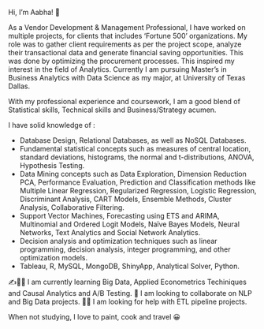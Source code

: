 Hi, I’m Aabha! 👋

As a Vendor Development & Management Professional, I have worked on multiple projects, for clients that includes ‘Fortune 500’ organizations. 
My role was to gather client requirements as per the project scope, analyze their transactional data and generate financial saving opportunities. 
This was done by optimizing the procurement processes. This inspired my interest in the field of Analytics.
Currently I am pursuing Master’s in Business Analytics with Data Science as my major, at University of Texas Dallas.

With my professional experience and coursework, I am a good blend of Statistical skills, Technical skills and Business/Strategy acumen.

I have solid knowledge of :
- Database Design, Relational Databases, as well as NoSQL Databases.
- Fundamental statistical concepts such as measures of central location, standard deviations, histograms, the normal and t-distributions, ANOVA, Hypothesis Testing.
- Data Mining concepts such as Data Exploration, Dimension Reduction PCA, Performance Evaluation, Prediction and Classification methods like Multiple Linear Regression, 
Regularized Regression, Logistic Regression, Discriminant Analysis, CART Models, Ensemble Methods, Cluster Analysis, Collaborative Filtering.
- Support Vector Machines, Forecasting using ETS and ARIMA, Multinomial and Ordered Logit Models, Naïve Bayes Models, Neural Networks, 
Text Analytics and Social Network Analytics.
-  Decision analysis and optimization techniques such as linear programming, decision analysis, integer programming, and other optimization models.
- Tableau, R, MySQL, MongoDB, ShinyApp, Analytical Solver, Python.

✍️🤹‍♀️ I am currently learning Big Data, Applied Econometrics Techiniques and Causal Analytics and A/B Testing.
🤝 I am looking to collaborate on NLP and Big Data projects.
🙇‍♀️ I am looking for help with ETL pipeline projects.

When not studying, I love to paint, cook and travel 😀
